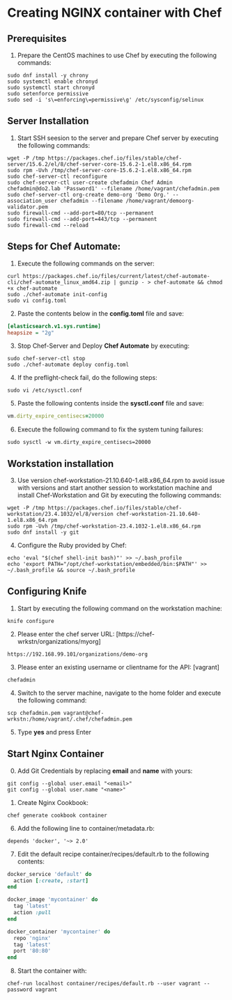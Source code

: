 # Creating NGINX container with Chef


## Prerequisites
1. Prepare the CentOS machines to use Chef by executing the following commands:
``` shell
sudo dnf install -y chrony
sudo systemctl enable chronyd
sudo systemctl start chronyd
sudo setenforce permissive
sudo sed -i 's\=enforcing\=permissive\g' /etc/sysconfig/selinux
```

## Server Installation
1. Start SSH seesion to the server and prepare Chef server by executing the following commands:
``` shell
wget -P /tmp https://packages.chef.io/files/stable/chef-server/15.6.2/el/8/chef-server-core-15.6.2-1.el8.x86_64.rpm
sudo rpm -Uvh /tmp/chef-server-core-15.6.2-1.el8.x86_64.rpm
sudo chef-server-ctl reconfigure
sudo chef-server-ctl user-create chefadmin Chef Admin chefadmin@do2.lab 'Password1' --filename /home/vagrant/chefadmin.pem
sudo chef-server-ctl org-create demo-org 'Demo Org.' --association_user chefadmin --filename /home/vagrant/demoorg-validator.pem
sudo firewall-cmd --add-port=80/tcp --permanent
sudo firewall-cmd --add-port=443/tcp --permanent
sudo firewall-cmd --reload 
```

## Steps for Chef Automate:
1. Execute the following commands on the server:
``` shell
curl https://packages.chef.io/files/current/latest/chef-automate-cli/chef-automate_linux_amd64.zip | gunzip - > chef-automate && chmod +x chef-automate
sudo ./chef-automate init-config
sudo vi config.toml
```

2. Paste the contents below in the **config.toml** file and save:
``` ini
[elasticsearch.v1.sys.runtime]
heapsize = "2g"
```

3. Stop Chef-Server and Deploy **Chef Automate** by executing:
``` shell
sudo chef-server-ctl stop
sudo ./chef-automate deploy config.toml
```

4. If the preflight-check fail, do the following steps:
``` shell
sudo vi /etc/sysctl.conf
```

5. Paste the following contents inside the **sysctl.conf** file and save:
``` ruby
vm.dirty_expire_centisecs=20000
```

6. Execute the following command to fix the system tuning failures:
``` shell
sudo sysctl -w vm.dirty_expire_centisecs=20000
```



## Workstation installation
3. Use version chef-workstation-21.10.640-1.el8.x86_64.rpm to avoid issue with versions and start another session to workstation machine and install Chef-Workstation and Git by executing the following commands:
``` shell
wget -P /tmp https://packages.chef.io/files/stable/chef-workstation/23.4.1032/el/8/version chef-workstation-21.10.640-1.el8.x86_64.rpm
sudo rpm -Uvh /tmp/chef-workstation-23.4.1032-1.el8.x86_64.rpm
sudo dnf install -y git
```

4. Configure the Ruby provided by Chef:
``` shell
echo 'eval "$(chef shell-init bash)"' >> ~/.bash_profile
echo 'export PATH="/opt/chef-workstation/embedded/bin:$PATH"' >> ~/.bash_profile && source ~/.bash_profile
```

## Configuring Knife
1. Start by executing the following command on the workstation machine:
``` shell
knife configure
```

2. Please enter the chef server URL: [https://chef-wrkstn/organizations/myorg]
``` shell
https://192.168.99.101/organizations/demo-org
```

3. Please enter an existing username or clientname for the API: [vagrant]
``` shell
chefadmin
```

4. Switch to the server machine, navigate to the home folder and execute the following command:
``` shell
scp chefadmin.pem vagrant@chef-wrkstn:/home/vagrant/.chef/chefadmin.pem
```

5. Type **yes** and press Enter

## Start Nginx Container

0. Add Git Credentials by replacing **email** and **name** with yours:
``` sheel
git config --global user.email "<email>"
git config --global user.name "<name>"
```

1. Create Nginx Cookbook:
``` shell
chef generate cookbook container
```

6. Add the following line to container/metadata.rb:
```
depends 'docker', '~> 2.0'
```

7. Edit the default recipe container/recipes/default.rb to the following contents:
``` ruby
docker_service 'default' do
  action [:create, :start]
end

docker_image 'mycontainer' do
  tag 'latest'
  action :pull
end

docker_container 'mycontainer' do
  repo 'nginx'
  tag 'latest'
  port '80:80'
end
```

8. Start the container with:
``` shell
chef-run localhost container/recipes/default.rb --user vagrant --password vagrant
```